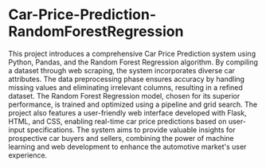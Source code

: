 # Car-Price-Prediction-RandomForestRegression
This project introduces a comprehensive Car Price Prediction system using Python, Pandas, and the Random Forest Regression algorithm. By compiling a dataset through web scraping, the system incorporates diverse car attributes. The data preprocessing phase ensures accuracy by handling missing values and eliminating irrelevant columns, resulting in a refined dataset. The Random Forest Regression model, chosen for its superior performance, is trained and optimized using a pipeline and grid search. The project also features a user-friendly web interface developed with Flask, HTML, and CSS, enabling real-time car price predictions based on user-input specifications. 
The system aims to provide valuable insights for prospective car buyers and sellers, combining the power of machine learning and web development to enhance the automotive market's user experience.
